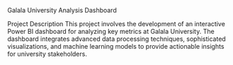 Galala University Analysis Dashboard

Project Description
This project involves the development of an interactive Power BI dashboard for analyzing key metrics at Galala University. The dashboard integrates advanced data processing techniques, sophisticated visualizations, and machine learning models to provide actionable insights for university stakeholders.
